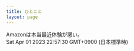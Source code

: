 ```yaml
---
title: ひとこと
layout: page
---
```

<div class="box" dt="1680357450099">
  Amazonは本当最近体験が悪い。
  <div class="content is-small">Sat Apr 01 2023 22:57:30 GMT+0900 (日本標準時)</div>
</div>